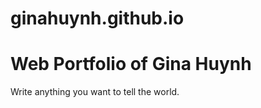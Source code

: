 # ginahuynh.github.io
<!DOCTYPE html>
<html>
  <head>
    <meta charset="utf-8">
    <title>Web Portfolio of Gina Huynh</title>
  </head>
  <body>
    <h1>Web Portfolio of Gina Huynh</h1>
    <p>Write anything you want to tell the world.</p>
  </body>
</html>
